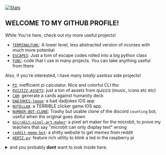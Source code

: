 [![Stats](https://github-readme-stats.vercel.app/api?username=lomnom&show_icons=true&theme=cobalt&border_radius=10)](https://github.com/anuraghazra/github-readme-stats)
## WELCOME TO MY GITHUB PROFILE!
While You're here, check out my more useful projects!  
  - [`TERMINALFUNC`](https://github.com/lomnom/TERMINALFUNC): A lower level, less abstracted version of ncurses with much more potential
  - [`ESCAPES`](https://github.com/lomnom/ESCAPES): Just a tom of escape codes rolled into a big python class
  - [`FUNC`](https://github.com/lomnom/FUNC): code that I use in many projects. You can take anything useful from there  

Also, if you're interested, i have many *totally useless* side projects!
  - [`PI`](https://github.com/lomnom/PI): inefficient pi calculator. Nice and colorful CLI tho
  - [`QUIZIZZ-ASSETS`](https://github.com/lomnom/QUIZZIZ-ASSETS): just a ton of assets from quizziz (music, icons etc etc)
  - [`CAH`](https://github.com/lomnom/CAH): generate a cards against humanity deck
  - [`DADJOKES-lmaoo`](https://github.com/lomnom/DADJOKES-lmaoo): a bad dadjokes IOS app
  - [`NUTELLAA`](https://github.com/lomnom/NUTELLAA): a TERRIBLE clicker game IOS app.
  - [`NUMBER-BOT-CLONE`](https://github.com/lomnom/NUMBER-BOT-CLONE): Trashy but usable clone of the discord `counting` bot, useful when the original goes down
  - [`microbit-pixel-art-maker`](https://github.com/lomnom/microbit-pixel-art-maker): a pixel art maker for the microbit, to prove my teachers that say "microbit can only display text" wrong
  - [`reddit-meme-bot`](https://github.com/lomnom/reddit-meme-bot): a shitty website to get memes from reddit
  - [`HERTZ.py`](https://github.com/lomnom/HERTZ.py): feature rich utility to blink a led in the raspberry pi
<details>
  <summary>and you probably <strong>dont</strong> want to look inside here.</summary>
  • <a href="https://github.com/lomnom/HENTAI">Hentai</a>: (why did i make this) a python script to download doujins from nhentai as a pdf, useful for well, you know. <br />
  You were warned.
</details>
